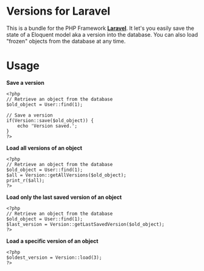 Versions for Laravel
====================

This is a bundle for the PHP Framework [**Laravel**](http://www.laravel.com "Laravel PHP Framework"). It let's you easily save the state of a Eloquent model aka a version into the database. You can also load "frozen" objects from the database at any time.

Usage
====================

**Save a version**  
```
<?php
// Retrieve an object from the database
$old_object = User::find(1);

// Save a version
if(Version::save($old_object)) {
    echo 'Version saved.';
}
?>
```

**Load all versions of an object**
```
<?php
// Retrieve an object from the database
$old_object = User::find(1);
$all = Version::getAllVersions($old_object);
print_r($all);
?>
```

**Load only the last saved version of an object**
```
<?php
// Retrieve an object from the database
$old_object = User::find(1);
$last_version = Version::getLastSavedVersion($old_object);
?>
```

**Load a specific version of an object**
```
<?php
$oldest_version = Version::load(3);
?>
```